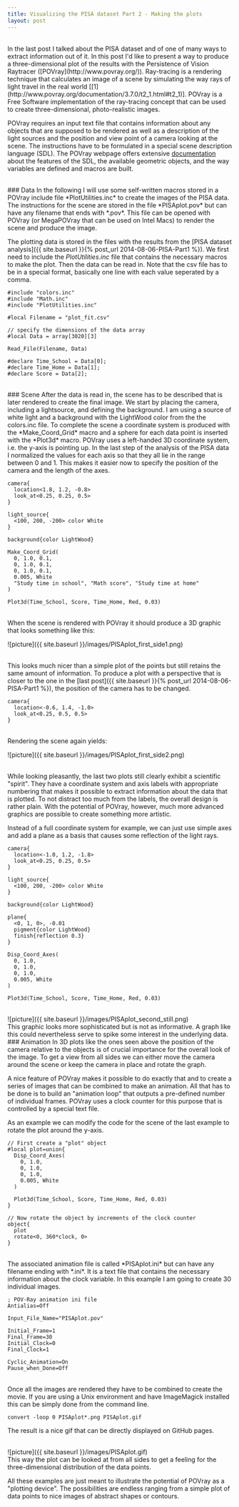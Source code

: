 ```yaml
---
title: Visualizing the PISA dataset Part 2 - Making the plots 
layout: post 
---
```

<br>
In the last post I talked about the PISA dataset and of one of many ways to
extract information out of it. In this post I'd like to present a way to produce
a three-dimensional plot of the results with the Persistence of
Vision Raytracer ([POVray](http://www.povray.org/)). Ray-tracing is a rendering
technique that calculates an image of a scene by simulating the way rays of
light travel in the real world
[[1](http://www.povray.org/documentation/3.7.0/t2_1.html#t2_1)]. POVray is a
Free Software implementation of the ray-tracing concept that can be used to
create three-dimensional, photo-realistic images. 

POVray requires an input text file that contains information about any objects
that are supposed to be rendered as well as a description of the light sources
and the position and view point of a camera looking at the scene. The
instructions have to be formulated in a special scene description language
(SDL). The POVray webpage offers extensive
[documentation](http://www.povray.org/documentation/) about the features of
the SDL, the available geometric objects, and the way variables are defined and
macros are built.

<br>
### Data
In the
following I will use some self-written macros stored in a POVray include file
*PlotUtilities.inc* to create the images of the PISA data. The instructions for 
the scene are stored in the file *PISAplot.pov* but can have any filename that
ends with *.pov*. This file can be opened with POVray (or MegaPOVray that can be
used on Intel Macs) to render the scene and produce the image.

The plotting data is stored in the files with the results from the [PISA dataset
analysis]({{ site.baseurl }}{% post_url 2014-08-06-PISA-Part1 %}). We first need
to include the *PlotUtilities.inc* file that contains the
necessary macros to make the plot. Then the data can be read in. Note that the
csv file has to be in a special format, basically one line with each value
seperated by a comma. 

```
#include "colors.inc"
#include "Math.inc"
#include "PlotUtilities.inc"

#local Filename = "plot_fit.csv" 

// specify the dimensions of the data array
#local Data = array[3020][3]

Read_File(Filename, Data)

#declare Time_School = Data[0];
#declare Time_Home = Data[1];
#declare Score = Data[2];
```

<br>
### Scene
After the data is read in, the scene has to be described that is later rendered
to create the final image. We start by placing the camera, including a
lightsource, and defining the background.  I am using a source of white light
and a background with the LightWood color from the the colors.inc file. To
complete the scene a coordinate system is produced with the *Make_Coord_Grid*
macro and a sphere for each data point is inserted with the *Plot3d* macro.
POVray uses a left-handed 3D coordinate system, i.e. the y-axis is pointing
up. In the last step of the analysis of the PISA data I normalized the values
for each axis so that they all lie in the range between 0 and 1. This makes
it easier now to specify the position of the camera and the length of the axes.

```
camera{
  location<1.8, 1.2, -0.8>
  look_at<0.25, 0.25, 0.5>
}

light_source{
  <100, 200, -200> color White
}

background{color LightWood}

Make_Coord_Grid(
  0, 1.0, 0.1,
  0, 1.0, 0.1,
  0, 1.0, 0.1,
  0.005, White
  "Study time in school", "Math score", "Study time at home"
)

Plot3d(Time_School, Score, Time_Home, Red, 0.03)
```

<br>
When the scene is rendered with POVray it should produce a 3D graphic that
looks something like this:

![picture]({{ site.baseurl }}/images/PISAplot_first_side1.png)

<br>
This looks much nicer than a simple plot of the points but still retains the
same amount of information. To produce a plot with a perspective that is closer
to the one in the [last post]({{ site.baseurl }}{% post_url 2014-08-06-PISA-Part1 %}), the position of the camera has to be changed.

```
camera{
  location<-0.6, 1.4, -1.0>
  look_at<0.25, 0.5, 0.5>
}
```

<br>
Rendering the scene again yields:

![picture]({{ site.baseurl }}/images/PISAplot_first_side2.png)

<br>
While looking pleasantly, the last two plots still clearly exhibit a scientific
"spirit". They have a coordinate system and axis labels with appropriate
numbering that makes it possible to extract information about the data that is
plotted. To not distract too much from the labels, the overall design is rather
plain. With the potential of POVray, however, much more advanced graphics are
possible to create something more artistic.

Instead of a full coordinate system for example, we can just use simple axes and
add a plane as a basis that causes some reflection of the light rays.

```
camera{
  location<-1.0, 1.2, -1.8>
  look_at<0.25, 0.25, 0.5>
}

light_source{
  <100, 200, -200> color White
}

background{color LightWood}

plane{
  <0, 1, 0>, -0.01
  pigment{color LightWood}
  finish{reflection 0.3}
}

Disp_Coord_Axes(
  0, 1.0,
  0, 1.0,
  0, 1.0,
  0.005, White
) 

Plot3d(Time_School, Score, Time_Home, Red, 0.03)
```

<br>
![picture]({{ site.baseurl }}/images/PISAplot_second_still.png)

<br>
This graphic looks more sophisticated but is not as informative. A graph like
this could nevertheless serve to spike some interest in the underlying data.

<br>
### Animation
In 3D plots like the ones seen above the position of the camera relative to the
objects is of crucial importance for the overall look of the image. To get a
view from all sides we can either move the camera around the scene or keep the
camera in place and rotate the graph.

A nice feature of POVray makes it possible to do exactly that and to create a
series of images that can be combined to make an animation. All that has to be
done is to build an "animation loop" that outputs a pre-defined number of
individual frames. POVray uses a clock counter for this purpose that is
controlled by a special text file. 

As an example we can modify the code for the scene of the last example to rotate
the plot around the y-axis.

```
// First create a "plot" object
#local plot=union{
  Disp_Coord_Axes(
    0, 1.0, 
    0, 1.0,
    0, 1.0,
    0.005, White
  )
  
  Plot3d(Time_School, Score, Time_Home, Red, 0.03)
}

// Now rotate the object by increments of the clock counter
object{
  plot
  rotate<0, 360*clock, 0>
}
```

<br>
The associated animation file is called *PISAplot.ini* but can have any filename
ending with *.ini*. It is a text file that contains the necessary information
about the clock variable.  In this example I am going to create 30 individual
images.

```
; POV-Ray animation ini file
Antialias=Off

Input_File_Name="PISAplot.pov"

Initial_Frame=1
Final_Frame=30
Initial_Clock=0
Final_Clock=1

Cyclic_Animation=On
Pause_when_Done=Off
```

<br>
Once all the images are rendered they have to be combined to create the movie.
If you are using a Unix environment and have ImageMagick installed this can be
simply done from the command line.

```
convert -loop 0 PISAplot*.png PISAplot.gif
```

The result is a nice gif that can be directly displayed on GitHub pages.

<br>
![picture]({{ site.baseurl }}/images/PISAplot.gif)

<br>
This way the plot can be looked at from all sides to get a feeling for the
three-dimensional distribution of the data points.

All these examples are just meant to illustrate the potential of POVray as a
"plotting device". The possibilities are endless ranging from a
simple plot of data points to nice images of abstract shapes or contours. 
